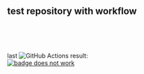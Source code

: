 <h2>test repository with workflow</h2><br><br><br>

last ![GitHub Actions](https://img.shields.io/badge/github%20actions-%232671E5.svg?style=for-the-badge&logo=githubactions&logoColor=white) result: <br>
[![badge does not work](https://github.com/yuryusachou/f1/actions/workflows/workflow1.yml/badge.svg?branch=main)](https://github.com/yuryusachou/f1/actions/workflows/workflow1.yml)
